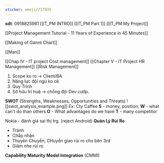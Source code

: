 ```yaml
---
sticker: emoji//1f935
---
```

**sdt**: 0918825981
[[IT_PM INTRO]]
[[IT_PM Part 1]]
[[IT_PM My Project]]



[[Project Management Tutorial - 11 Years of Experience in 45 Minutes]]

[[Making of Gannt Chart]]

[[Man]]

[[Chap IV - IT project Cost management]]
[[Chapter V - IT Project HR Management]]
[[Risk Management]]

1) Scope ko ro -> Client/BA
2) Nâng lực đội ngũ ko ok
3) Quy Trình
4) Sở hữu trí huệ -> chống đội Dev cướp.

**SWOT** (Strengths, Weaknesses, Opportunities and Threats)
![[swot_analysis_example.png]]
Ex: Cty Caffee
**S** - money, position, 
**W** - what can't do than others
**O** - What advantages do we have
**T** - many competitor 

Nokia - đánh giá sai thị trg. (reject Android) 
**Quản Lý Rủi Ro**
+ Tránh 
+ Chấp nhận
+ Thuyên Chuyển, CHuyển giao rủi ro cho bên 3rd
+ Giảm nhẹ rủi ro

**Capability Maturity Model Integration** (CMMI) 
